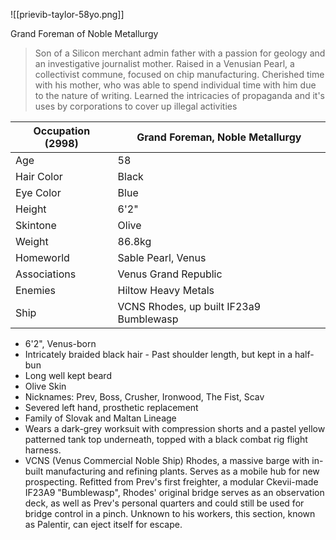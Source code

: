 ![[prievib-taylor-58yo.png]]

Grand Foreman of Noble Metallurgy
> Son of a Silicon merchant admin father with a passion for geology and an investigative journalist mother. Raised in a Venusian Pearl, a collectivist commune, focused on chip manufacturing. Cherished time with his mother, who was able to spend individual time with him due to the nature of writing. Learned the intricacies of propaganda and it's uses by corporations to cover up illegal activities

| Occupation (2998) | Grand Foreman, Noble Metallurgy         |
| ----------------- | --------------------------------------- |
| Age               | 58                                      |
| Hair Color        | Black                                   |
| Eye Color         | Blue                                    |
| Height            | 6'2"                                    |
| Skintone          | Olive                                   |
| Weight            | 86.8kg                                  |
| Homeworld         | Sable Pearl, Venus                      |
| Associations      | Venus Grand Republic                    |
| Enemies           | Hiltow Heavy Metals                     |
| Ship              | VCNS Rhodes, up built IF23a9 Bumblewasp |

- 6'2", Venus-born
- Intricately braided black hair - Past shoulder length, but kept in a half-bun
- Long well kept beard
- Olive Skin
- Nicknames: Prev, Boss, Crusher, Ironwood, The Fist, Scav
- Severed left hand, prosthetic replacement
- Family of Slovak and Maltan Lineage
- Wears a dark-grey worksuit with compression shorts and a pastel yellow patterned tank top underneath, topped with a black combat rig flight harness.
- VCNS (Venus Commercial Noble Ship) Rhodes, a massive barge with in-built manufacturing and refining plants. Serves as a mobile hub for new prospecting. Refitted from Prev's first freighter, a modular Ckevii-made IF23A9 "Bumblewasp", Rhodes' original bridge serves as an observation deck, as well as Prev's personal quarters and could still be used for bridge control in a pinch. Unknown to his workers, this section, known as Palentir, can eject itself for escape.